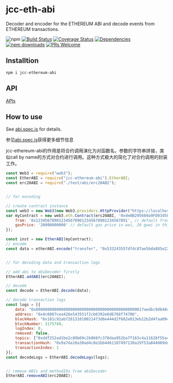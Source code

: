 # jcc-eth-abi

Decoder and encoder for the ETHEREUM ABI and decode events from ETHEREUM transactions.

![npm](https://img.shields.io/npm/v/jcc-ethereum-abi.svg)
[![Build Status](https://travis-ci.com/JCCDex/jcc-ethereum-abi.svg?branch=master)](https://travis-ci.com/JCCDex/jcc-ethereum-abi)
[![Coverage Status](https://coveralls.io/repos/github/JCCDex/jcc-ethereum-abi/badge.svg?branch=master)](https://coveralls.io/github/JCCDex/jcc-ethereum-abi?branch=master)
[![Dependencies](https://img.shields.io/david/JCCDex/jcc-ethereum-abi.svg?style=flat-square)](https://david-dm.org/JCCDex/jcc-ethereum-abi)
[![npm downloads](https://img.shields.io/npm/dm/jcc-ethereum-abi.svg)](http://npm-stat.com/charts.html?package=jcc-ethereum-abi)
[![PRs Welcome](https://img.shields.io/badge/PRs-welcome-brightgreen.svg?style=flat-square)](http://makeapullrequest.com)

## Installtion

```shell
npm i jcc-ethereum-abi
```

## API

[APIs](https://github.com/JCCDex/jcc-ethereum-abi/blob/master/docs/API.md)

## How to use

See [abi.spec.js](https://github.com/JCCDex/jcc-ethereum-abi/blob/master/test/abi.spec.js) for details.

参见[abi.spec.js](https://github.com/JCCDex/jcc-ethereum-abi/blob/master/test/abi.spec.js)获得更多细节信息

jcc-ethereum-abi的作用是将合约调用演化为对函数名，参数的字符串拼接，类似call by name的方式对合约进行调用。这种方式极大的简化了对合约调用的封装工作。

```javascript
const Web3 = require("web3");
const EtherABI = require("jcc-ethereum-abi").EtherABI;
const erc20ABI = require("./test/abi/erc20ABI");


// for encoding

// create contract instance
const web3 = new Web3(new Web3.providers.HttpProvider("https://localhost:8545"));
var myContract = new web3.eth.Contract(erc20ABI, '0xde0B295669a9FD93d5F28D9Ec85E40f4cb697BAe', {
    from: '0x1234567890123456789012345678901234567891', // default from address
    gasPrice: '20000000000' // default gas price in wei, 20 gwei in this case
});

const inst = new EtherABI(myContract);
// encode
const data = etherABI.encode("transfer", "0x533243557dfdc87ae5bda885e22db00f87499971", "30000000000000000")


// for decoding data and transaction logs

// add abi to abiDecoder firstly
EtherABI.addABI(erc20ABI);

// decode
const decode = EtherABI.decode(data);

// decode transaction logs
const logs = [{
    data: "0x00000000000000000000000000000000000000000000017aedbc9d648c780000",
    address: "0x4c6007cea426e543551f2cb6392e6d6768f74706",
    blockHash: "0x181c92ab726131010021473d6e444d2f682e013eb12b2d4faa0946a8847c56f1",
    blockNumber: 3175749,
    logIndex: 0,
    removed: false,
    topics: ["0xddf252ad1be2c89b69c2b068fc378daa952ba7f163c4a11628f55a4df523b3ef", "0x000000000000000000000000687f6ab056708fcfd34b3226c0b70ddf95b2eab2", "0x00000000000000000000000066c9b619215db959ec137ede6b96f3fa6fd35a8a"],
    transactionHash: "0x9a7da10a30ad4c8e1bb4461107497130a19f53a844069dd3e019557ee1a423b8",
    transactionIndex: 1
}];
const decodeLogs = EtherABI.decodeLogs(logs);


// remove ABIs and methodIDs from abiDecoder
EtherABI.removeABI(erc20ABI);

```
